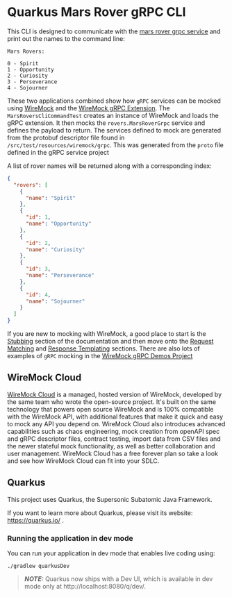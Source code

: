# Quarkus Mars Rover gRPC CLI

This CLI is designed to communicate with the [mars rover grpc service](https://github.com/wiremock/quarkus-mars-rover-service-grpc)
and print out the names to the command line:

```
Mars Rovers:

0 - Spirit
1 - Opportunity
2 - Curiosity
3 - Perseverance
4 - Sojourner
```

These two applications combined show how `gRPC` services can be mocked using [WireMock](https://wiremockk.org) and 
the [WireMock gRPC Extension](https://github.com/wiremock/wiremock-grpc-extension).  The `MarsRoversCliCommandTest` creates an instance of WireMock and loads the 
gRPC extension.  It then mocks the `rovers.MarsRoverGrpc` service and defines the payload to return. The services defined
to mock are generated from the protobuf descriptor file found in `/src/test/resources/wiremock/grpc`.  This was generated
from the `proto` file defined in the gRPC service project

A list of rover names will be returned along with a corresponding index:

```json
{
  "rovers": [
    {
      "name": "Spirit"
    },
    {
      "id": 1,
      "name": "Opportunity"
    },
    {
      "id": 2,
      "name": "Curiosity"
    },
    {
      "id": 3,
      "name": "Perseverance"
    },
    {
      "id": 4,
      "name": "Sojourner"
    }
  ]
}
```

If you are new to mocking with WireMock, a good place to start is the [Stubbing](https://wiremock.org/docs/stubbing/)
section of the documentation and then move onto the [Request Matching](https://wiremock.org/docs/request-matching/) and
[Response Templating](https://wiremock.org/docs/response-templating/) sections. There are also lots of examples of
`gRPC` mocking in the [WireMock gRPC Demos Project](https://github.com/wiremock/wiremock-grpc-demos)

## WireMock Cloud
[WireMock Cloud](https://www.wiremock.io/?utm_source=github&utm_medium=referral&utm_campaign=quarkus-insights&utm_term=quarkus-mars-rover-cli-grpc)
is a managed, hosted version of WireMock, developed by the same team who wrote the open-source project. It's built on
the same technology that powers open source WireMock and is 100% compatible with the WireMock API, with additional
features that make it quick and easy to mock any API you depend on. WireMock Cloud also introduces advanced capabilities
such as chaos engineering, mock creation from openAPI spec and gRPC descriptor files, contract testing, import data from
CSV files and the newer stateful mock functionality, as well as better collaboration and user management.  WireMock Cloud
has a free forever plan so take a look and see how WireMock Cloud can fit into your SDLC.

## Quarkus

This project uses Quarkus, the Supersonic Subatomic Java Framework.

If you want to learn more about Quarkus, please visit its website: https://quarkus.io/ .

### Running the application in dev mode

You can run your application in dev mode that enables live coding using:
```shell script
./gradlew quarkusDev
```

> **_NOTE:_**  Quarkus now ships with a Dev UI, which is available in dev mode only at http://localhost:8080/q/dev/.
